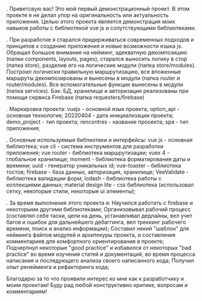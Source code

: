 . Приветсвую вас! Это мой первый демонстрационный проект. В этом проекте я не делал упор на оригинальность или актуальность приложения. Целью этого проекта является демонстрация моих навыков работы с библиотекой vue js и сопутствующими библиотеками.

. При разработке я старался придерживаться современных подходов и принципов к созданию приложения и новые возможности языка js. 
Обращал большое внимание на нейминг, адекватную декомпозицию (папки components, layouts, pages), старался выносить логику в стор (папка store), разделив его на логические модули (папка store/modules). Построил логически правильную маршрутизацию, все вложенные маршруты декомпозированы и вынесены в модули (папка router и router/modules).
Все вспомогательные функции вынесены в модули (папка services). 
Бэк: БД, хранилище и авторизация реализованы при помощи сервиса Firebase (папка requesters/firebase)

. Маркировка проекта:
vuejs - основной язык проекта;
option_api - основная технология;
20220404 - дата инициализации проекта;
demo_project - тип проекта;
rencontres - название прооекта;
spa - тип приложения;


. Основные используемые библиотеки и интерфейсы:
vue js - основная библиотека;
vue cli - система инструментов для разработки приложения;
vue router - библиотека маршрутизации;
vuex 4 - глобальное хранилище;
moment - библиотека форматирования даты и времени;
uuid - генератор уникальных id;
vue-toaster - библиотека тостов;
firebase - база данных, авторизация, хранилище;
VeeValidate - библиотека валидации форм;
lodash - библиотека работы с коллекциями данных;
material design lite - css библиотека (использовал сетку, некоторые стили, некоторые ui элементы);

. За время выполнения этого проекта я: 
Научился работать с firebase и некоторыми другими библиотеками; 
Организовывал рабочий процесс (составлял себе таски, цели на день, устанавливал дедлайны, вел учет багов и ошибок для дальнейшего дебаггинга, вел треккинг рабочего времени, поиск и анализ информации); 
Составил некий "шаблон" для нейминга файлов модулей и архитекуры проекта, и составления комментариев для комфортного ориентирования в проекте;
Подчерпнул некоторые "good practice" и избавился от некоторых "bad practice" во время изучения статей и документаций, во время процесса написания и последующего анализа своего написанного кода;
Получил опыт ренейменга и рефакторинга кода;

Благодарю за то что проявили интерес ко мне как к разработчику и моим проектам! Буду рад любой конструктивно критике, вопросам и комментариям!
